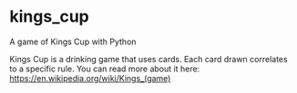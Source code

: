 # kings_cup
A game of Kings Cup with Python

Kings Cup is a drinking game that uses cards. Each card drawn correlates to a specific rule. You can read more about it here: 
https://en.wikipedia.org/wiki/Kings_(game)
